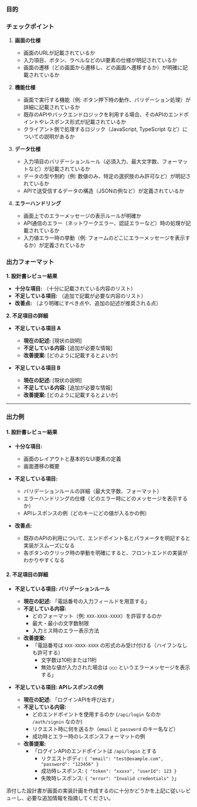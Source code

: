 ### **目的**  

### **チェックポイント**  
1. **画面の仕様**  
   - 画面のURLが記載されているか  
   - 入力項目、ボタン、ラベルなどのUI要素の仕様が明記されているか  
   - 画面の遷移（どの画面から遷移し、どの画面へ遷移するか）が明確に記載されているか  

2. **機能仕様**  
   - 画面で実行する機能（例: ボタン押下時の動作、バリデーション処理）が詳細に記載されているか  
   - 既存のAPIやバックエンドロジックを利用する場合、そのAPIのエンドポイントやレスポンス形式が記載されているか  
   - クライアント側で処理するロジック（JavaScript, TypeScript など）についての説明があるか  

3. **データ仕様**  
   - 入力項目のバリデーションルール（必須入力、最大文字数、フォーマットなど）が記載されているか  
   - データの型や制約（例: 数値のみ、特定の選択肢のみ許可など）が明記されているか  
   - APIで送受信するデータの構造（JSONの例など）が定義されているか  

4. **エラーハンドリング**  
   - 画面上でのエラーメッセージの表示ルールが明確か  
   - API通信のエラー（ネットワークエラー、認証エラーなど）時の処理が記載されているか  
   - 入力値エラー時の挙動（例: フォームのどこにエラーメッセージを表示するか）が定義されているか  


### **出力フォーマット**  
**1. 設計書レビュー結果**  
- **十分な項目:** （十分に記載されている内容のリスト）  
- **不足している項目:** （追加で記載が必要な内容のリスト）  
- **改善点:** （より明確にすべき点や、追加の記述が推奨される点）  

**2. 不足項目の詳細**  
- **不足している項目 A**  
  - **現在の記述:** [現状の説明]  
  - **不足している内容:** [追加が必要な情報]  
  - **改善提案:** [どのように記載するとよいか]  

- **不足している項目 B**  
  - **現在の記述:** [現状の説明]  
  - **不足している内容:** [追加が必要な情報]  
  - **改善提案:** [どのように記載するとよいか]  

---

### **出力例**  

#### **1. 設計書レビュー結果**  
- **十分な項目:**  
  - 画面のレイアウトと基本的なUI要素の定義  
  - 画面遷移の概要  

- **不足している項目:**  
  - バリデーションルールの詳細（最大文字数、フォーマット）  
  - エラーハンドリングの仕様（どのエラー時にどのメッセージを表示するか）  
  - APIレスポンスの例（どのキーにどの値が入るかの例）  

- **改善点:**  
  - 既存のAPIの利用について、エンドポイント名とパラメータを明記すると実装がスムーズになる  
  - 各ボタンのクリック時の挙動を明確にすると、フロントエンドの実装がわかりやすくなる  

#### **2. 不足項目の詳細**  

- **不足している項目: バリデーションルール**  
  - **現在の記述:** 「電話番号の入力フィールドを用意する」  
  - **不足している内容:**  
    - どのフォーマット（例: `XXX-XXXX-XXXX`）を許容するのか  
    - 最大・最小の文字数制限  
    - 入力ミス時のエラー表示方法  
  - **改善提案:**  
    - 「電話番号は `XXX-XXXX-XXXX` の形式のみ受け付ける（ハイフンなしも許可する）  
       - 文字数は10桁または11桁  
       - 無効な値が入力された場合は `◯◯◯` というエラーメッセージを表示する」  

- **不足している項目: APIレスポンスの例**  
  - **現在の記述:** 「ログインAPIを呼び出す」  
  - **不足している内容:**  
    - どのエンドポイントを使用するのか (`/api/login` なのか `/auth/signin` なのか)  
    - リクエスト時に何を送るか（`email` と `password` のキー名など）  
    - 成功時とエラー時のレスポンスフォーマットの例  
  - **改善提案:**  
    - 「ログインAPIのエンドポイントは `/api/login` とする  
       - リクエストボディ: `{ "email": "test@example.com", "password": "123456" }`  
       - 成功時レスポンス: `{ "token": "xxxxx", "userId": 123 }`  
       - 失敗時レスポンス: `{ "error": "Invalid credentials" }`」  

添付した設計書が画面の実装計画を作成するのに十分かどうかを上記に従いレビューし、必要な追加情報を指摘してください。  